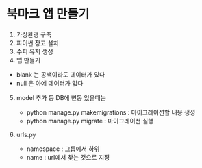 북마크 앱 만들기
====

1. 가상환경 구축
2. 파이썬 장고 설치
3. 수퍼 유저 생성
4. 앱 만들기

- blank 는 공백이라도 데이터가 있다
- null 은 아예 데이터가 없다

5. model 추가 등 DB에 변동 있을때는
    - python manage.py makemigrations  : 마이그레이션할 내용 생성
    - python manage.py migrate : 마이그레이션 실행
    
6. urls.py
    - namespace : 그룹에서 하위
    - name : url에서 찾는 것으로 지정
